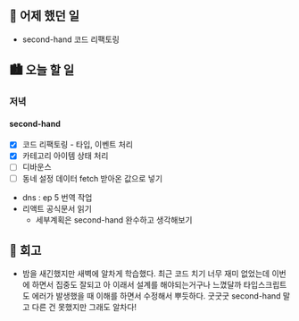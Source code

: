 ## 🌃 어제 했던 일

- second-hand 코드 리팩토링

## 🏙️ 오늘 할 일

### 저녁
#### second-hand
- [x] 코드 리팩토링 - 타입, 이벤트 처리
- [x] 카테고리 아이템 상태 처리
- [ ] 디바운스
- [ ] 동네 설정 데이터 fetch 받아온 값으로 넣기
- dns : ep 5 번역 작업
- 리액트 공식문서 읽기
  - 세부계획은 second-hand 완수하고 생각해보기

## 🌆 회고
- 밤을 새긴했지만 새벽에 알차게 학습했다. 최근 코드 치기 너무 재미 없었는데 이번에 하면서 집중도 잘되고 아 이래서 설계를 해야되는거구나 느꼈달까 타입스크립트도 에러가 발생했을 때 이해를 하면서 수정해서 뿌듯하다. 굿굿굿 second-hand 말고 다른 건 못했지만 그래도 알차다!